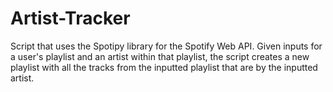 # Artist-Tracker
Script that uses the Spotipy library for the Spotify Web API. Given inputs for a user's playlist and an artist within that playlist, the script creates a new playlist with all the tracks from the inputted playlist that are by the inputted artist.
